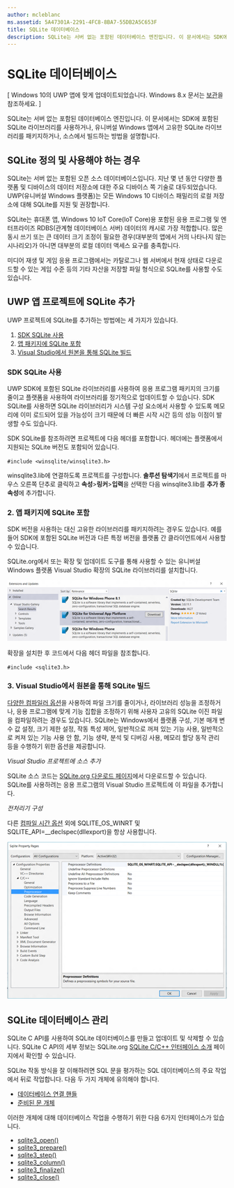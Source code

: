 ```yaml
---
author: mcleblanc
ms.assetid: 5A47301A-2291-4FC8-8BA7-55DB2A5C653F
title: SQLite 데이터베이스
description: SQLite는 서버 없는 포함된 데이터베이스 엔진입니다. 이 문서에서는 SDK에 포함된 SQLite 라이브러리를 사용하거나, 유니버설 Windows 앱에서 고유한 SQLite 라이브러리를 패키지하거나, 소스에서 빌드하는 방법을 설명합니다.
---
```

# SQLite 데이터베이스

\[ Windows 10의 UWP 앱에 맞게 업데이트되었습니다. Windows 8.x 문서는 [보관](http://go.microsoft.com/fwlink/p/?linkid=619132)을 참조하세요. \]


SQLite는 서버 없는 포함된 데이터베이스 엔진입니다. 이 문서에서는 SDK에 포함된 SQLite 라이브러리를 사용하거나, 유니버설 Windows 앱에서 고유한 SQLite 라이브러리를 패키지하거나, 소스에서 빌드하는 방법을 설명합니다.

## SQLite 정의 및 사용해야 하는 경우

SQLite는 서버 없는 포함된 오픈 소스 데이터베이스입니다. 지난 몇 년 동안 다양한 플랫폼 및 디바이스의 데이터 저장소에 대한 주요 디바이스 쪽 기술로 대두되었습니다. UWP(유니버설 Windows 플랫폼)는 모든 Windows 10 디바이스 패밀리의 로컬 저장소에 대해 SQLite를 지원 및 권장합니다.

SQLite는 휴대폰 앱, Windows 10 IoT Core(IoT Core)용 포함된 응용 프로그램 및 엔터프라이즈 RDBS(관계형 데이터베이스 서버) 데이터의 캐시로 가장 적합합니다. 많은 동시 쓰기 또는 큰 데이터 크기 조정이 필요한 경우(대부분의 앱에서 거의 나타나지 않는 시나리오)가 아니면 대부분의 로컬 데이터 액세스 요구를 충족합니다.

미디어 재생 및 게임 응용 프로그램에서는 카탈로그나 웹 서버에서 현재 상태로 다운로드할 수 있는 게임 수준 등의 기타 자산을 저장할 파일 형식으로 SQLite를 사용할 수도 있습니다.

## UWP 앱 프로젝트에 SQLite 추가

UWP 프로젝트에 SQLite를 추가하는 방법에는 세 가지가 있습니다.

1.  [SDK SQLite 사용](#using-the-sdk-sqlite)
2.  [앱 패키지에 SQLite 포함](#including-sqlite-in-the-app-package)
3.  [Visual Studio에서 원본을 통해 SQLite 빌드](#building-sqlite-from-source-in-visual-studio)

### SDK SQLite 사용

UWP SDK에 포함된 SQLite 라이브러리를 사용하여 응용 프로그램 패키지의 크기를 줄이고 플랫폼을 사용하여 라이브러리를 정기적으로 업데이트할 수 있습니다. SDK SQLite를 사용하면 SQLite 라이브러리가 시스템 구성 요소에서 사용할 수 있도록 메모리에 이미 로드되어 있을 가능성이 크기 때문에 더 빠른 시작 시간 등의 성능 이점이 발생할 수도 있습니다.

SDK SQLite를 참조하려면 프로젝트에 다음 헤더를 포함합니다. 헤더에는 플랫폼에서 지원되는 SQLite 버전도 포함되어 있습니다.

`#include <winsqlite/winsqlite3.h>`

winsqlite3.lib에 연결하도록 프로젝트를 구성합니다. **솔루션 탐색기**에서 프로젝트를 마우스 오른쪽 단추로 클릭하고 **속성**&gt;**링커**&gt;**입력**을 선택한 다음 winsqlite3.lib를 **추가 종속성**에 추가합니다.

### 2. 앱 패키지에 SQLite 포함

SDK 버전을 사용하는 대신 고유한 라이브러리를 패키지하려는 경우도 있습니다. 예를 들어 SDK에 포함된 SQLite 버전과 다른 특정 버전을 플랫폼 간 클라이언트에서 사용할 수 있습니다.

SQLite.org에서 또는 확장 및 업데이트 도구를 통해 사용할 수 있는 유니버설 Windows 플랫폼 Visual Studio 확장의 SQLite 라이브러리를 설치합니다.

![확장 및 업데이트 화면](./images/extensions-and-updates.png)

확장을 설치한 후 코드에서 다음 헤더 파일을 참조합니다.

`#include <sqlite3.h>`

### 3. Visual Studio에서 원본을 통해 SQLite 빌드

[다양한 컴파일러 옵션](http://www.sqlite.org/compile.html)을 사용하여 파일 크기를 줄이거나, 라이브러리 성능을 조정하거나, 응용 프로그램에 맞게 기능 집합을 조정하기 위해 사용자 고유의 SQLite 이진 파일을 컴파일하려는 경우도 있습니다. SQLite는 Windows에서 플랫폼 구성, 기본 매개 변수 값 설정, 크기 제한 설정, 작동 특성 제어, 일반적으로 꺼져 있는 기능 사용, 일반적으로 켜져 있는 기능 사용 안 함, 기능 생략, 분석 및 디버깅 사용, 메모리 할당 동작 관리 등을 수행하기 위한 옵션을 제공합니다.

*Visual Studio 프로젝트에 소스 추가*

SQLite 소스 코드는 [SQLite.org 다운로드 페이지](https://www.sqlite.org/download.html)에서 다운로드할 수 있습니다. SQLite를 사용하려는 응용 프로그램의 Visual Studio 프로젝트에 이 파일을 추가합니다.

*전처리기 구성*

다른 [컴파일 시간 옵션](http://www.sqlite.org/compile.html) 외에 SQLITE\_OS\_WINRT 및 SQLITE\_API=\_\_declspec(dllexport)을 항상 사용합니다.

![SQLite 속성 페이지 화면](./images/property-pages.png)

## SQLite 데이터베이스 관리

SQLite C API를 사용하여 SQLite 데이터베이스를 만들고 업데이트 및 삭제할 수 있습니다. SQLite C API의 세부 정보는 SQLite.org [SQLite C/C++ 인터페이스 소개](http://www.sqlite.org/cintro.html) 페이지에서 확인할 수 있습니다.

SQLite 작동 방식을 잘 이해하려면 SQL 문을 평가하는 SQL 데이터베이스의 주요 작업에서 뒤로 작업합니다. 다음 두 가지 개체에 유의해야 합니다.

-   [데이터베이스 연결 핸들](https://www.sqlite.org/c3ref/sqlite3.html)
-   [준비된 문 개체](https://www.sqlite.org/c3ref/stmt.html)

이러한 개체에 대해 데이터베이스 작업을 수행하기 위한 다음 6가지 인터페이스가 있습니다.

-   [sqlite3\_open()](https://web.archive.org/web/20141228070025/http:/www.sqlite.org/c3ref/open.html)
-   [sqlite3\_prepare()](https://web.archive.org/web/20141228070025/http:/www.sqlite.org/c3ref/prepare.html)
-   [sqlite3\_step()](https://web.archive.org/web/20141228070025/http:/www.sqlite.org/c3ref/step.html)
-   [sqlite3\_column()](https://web.archive.org/web/20141228070025/http:/www.sqlite.org/c3ref/column_blob.html)
-   [sqlite3\_finalize()](https://web.archive.org/web/20141228070025/http:/www.sqlite.org/c3ref/finalize.html)
-   [sqlite3\_close()](https://web.archive.org/web/20141228070025/http:/www.sqlite.org/c3ref/close.html)

 

 






<!--HONumber=May16_HO2-->


